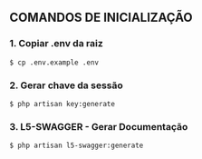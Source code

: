 ## COMANDOS DE INICIALIZAÇÃO



### 1. Copiar .env da raiz 

```
$ cp .env.example .env
```

### 2. Gerar chave da sessão

```
$ php artisan key:generate
```

### 3. L5-SWAGGER - Gerar Documentação
```
$ php artisan l5-swagger:generate
```
